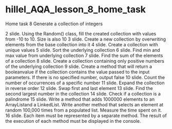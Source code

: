 # hillel_AQA_lesson_8_home_task
Home task 8 
Generate a collection of integers

2 slide. Using the Random() class, fill the created collection with values from -10 to 10. Size is also 10
3 slide. Create a new collection by overwriting elements from the base collection into it
4 slide. Create a collection with unique values
5 slide. Sort the underlying collection
6 slide. Find min and max value from underlying collection
7 slide. Find the sum of the elements of a collection
8 slide. Create a collection containing only positive numbers of the underlying collection
9 slide. Create a method that will return a booleanvalue if the collection contains the value passed to the input parameters. If there is no specified number, output false
10 slide. Count the number of occurrences of a specific number
11 slide. Expand the collection in reverse order
12 slide. Swap first and last element
13 slide. Find the second largest number in the collection
14 slide. Check if a collection is a palindrome
15 slide. Write a method that adds 1000000 elements to an ArrayListand a LinkedList. Write another method that selects an element at random 100,000 times from a populated list. Measure the time spent on it.
16 slide. Each item must be represented by a separate method.
The result of the execution of each method must be displayed in the console.
